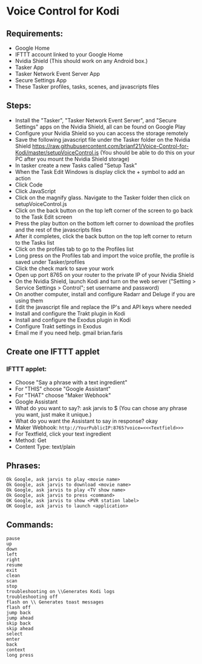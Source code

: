 # Voice Control for Kodi
## Requirements:
- Google Home
- IFTTT account linked to your Google Home
- Nvidia Shield (This should work on any Android box.)
- Tasker App
- Tasker Network Event Server App
- Secure Settings App
- These Tasker profiles, tasks, scenes, and javascripts files

## Steps:
 - Install the "Tasker", "Tasker Network Event Server", and "Secure Settings" apps on the Nvidia Shield, all can be found on Google Play
 - Configure your Nvidia Shield so you can access the storage remotely
 - Save the following javascript file under the Tasker folder on the Nvidia Shield https://raw.githubusercontent.com/brianf21/Voice-Control-for-Kodi/master/setupVoiceControl.js  (You should be able to do this on your PC after you mount the Nvidia Shield storage)
 - In tasker create a new Tasks called "Setup Task"
 - When the Task Edit Windows is display click the + symbol to add an action
 - Click Code
 - Click JavaScript
 - Click on the magnify glass. Navigate to the Tasker folder then click on setupVoiceControl.js
 - Click on the back button on the top left corner of the screen to go back to the Task Edit screen
 - Press the play button on the bottom left corner to download the profiles and the rest of the javascripts files
 - After it completes, click the back button on the top left corner to return to the Tasks list
 - Click on the profiles tab to go to the Profiles list
 - Long press on the Profiles tab and import the voice profile, the profile is saved under Tasker/profiles
 - Click the check mark to save your work
 - Open up port 8765 on your router to the private IP of your Nvidia Shield
 - On the Nvidia Shield, launch Kodi and turn on the web server ("Setting > Service Settings > Control"; set username and password)
 - On another computer, install and configure Radarr and Deluge if you are using them
 - Edit the javascript file and replace the IP's and API keys where needed
 - Install and configure the Trakt plugin in Kodi
 - Install and configure the Exodus plugin in Kodi
 - Configure Trakt settings in Exodus
 - Email me if you need help. gmail brian.faris
  
## Create one IFTTT applet
  
### IFTTT applet:
- Choose "Say a phrase with a text ingredient"
- For "THIS" choose "Google Assistant"
- For "THAT" choose "Maker Webhook"
- Google Assistant
- What do you want to say?: ask jarvis to $ (You can chose any phrase you want, just make it unique.)
- What do you want the Assistant to say in response? okay
- Maker Webhook: ```http://YourPublicIP:8765?voice=<<<Textfield>>>```
- For Textfield, click your text ingredient
- Method: Get
- Content Type: text/plain
  
## Phrases:
``` 
Ok Google, ask jarvis to play <movie name>
Ok Google, ask jarvis to download <movie name>
Ok Google, ask jarvis to play <TV show name>
Ok Google, ask jarvis to press <command>
OK Google, ask jarvis to show <PVR station label>
OK Google, ask jarvis to launch <application>
```

## Commands:
```
pause
up
down
left
right
resume
exit
clean
scan
stop
troubleshooting on \\Generates Kodi logs
troubleshooting off
flash on \\ Generates toast messages
flash off
jump back
jump ahead
skip back
skip ahead
select
enter
back
context
long press
```